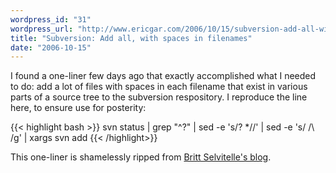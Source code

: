 ```yaml
---
wordpress_id: "31"
wordpress_url: "http://www.ericgar.com/2006/10/15/subversion-add-all-with-spaces-in-filenames/"
title: "Subversion: Add all, with spaces in filenames"
date: "2006-10-15"
---
```


I found a one-liner few days ago that exactly accomplished what
I needed to do: add a lot of files with spaces in each filename
that exist in various parts of a source tree to the subversion
respository. I reproduce the line here, to ensure use for posterity:

{{< highlight bash >}}
svn status | grep "^?" | sed -e 's/? *//' | sed -e 's/ /\ /g' | xargs svn add</code>
{{< /highlight>}}

This one-liner is shamelessly ripped from [Britt Selvitelle's blog][blog].

[blog]: http://lukewarmtapioca.com/articles/2005/06/01/adding-all-new-files-with-svn.html

